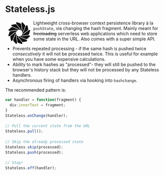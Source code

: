 # Stateless.js

<img src="https://raw.githubusercontent.com/eugene-eeo/stateless.js/master/media/small.png" hspace="10" vspace="6" align="left"/>

Lightweight cross-browser context persistence library à la
``pushState``, via changing the hash fragment. Mainly meant
for ~~freeloading~~ serverless web applications which need
to store some state in the URL. Also comes with a super
simple API.

 - Prevents repeated processing - if the same hash is pushed
 twice *consecutively* it will not be processed twice. This
 is useful for example when you have some expensive
 calculations.
 - Ability to mark hashes as "processed"- they will still be
 pushed to the browser's history stack but they will not be
 processed by any Stateless handlers.
 - Asynchronous firing of handlers via hooking into `hashchange`.

The recommended pattern is:

```js
var handler = function(fragment) {
  div.innerText = fragment;
}
Stateless.onChange(handler);

// Pull the current state from the URL
Stateless.pull();

// Skip the already processed state
Stateless.skip(processed);
Stateless.push(processed);

// Stop!
Stateless.off(handler);
```
